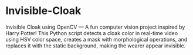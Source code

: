 # Invisible-Cloak
Invisible Cloak using OpenCV — A fun computer vision project inspired by Harry Potter! This Python script detects a cloak color in real-time video using HSV color space, creates a mask with morphological operations, and replaces it with the static background, making the wearer appear invisible.
